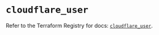 # `cloudflare_user`

Refer to the Terraform Registry for docs: [`cloudflare_user`](https://registry.terraform.io/providers/cloudflare/cloudflare/5.1.0/docs/resources/user).
